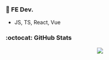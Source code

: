 ### 👋 FE Dev.
- JS, TS, React, Vue
<!-- ### Handong University, Computer Science (ABEEK - Accreditation Board for Engineering Education of Korea)
  2014.03 ~ 2021.02 

### Ini Solution Intern (SW Developer)
  2020.07 ~ 2020.08

### Samsung SW Academy For Youth - 5th 
  2021.01 ~ 2021.07

### Midas IT (Midas In - Front-end Dev)
  2021.08 ~ Now <br /> -->



<!-- [Notion 포트폴리오 바로가기](https://www.notion.so/951ced02ab6a4be8ba26f2b290d3b68b) -->

<!-- [![Top Langs](https://github-readme-stats.vercel.app/api/top-langs/?username=jun7867&layout=compact&theme=ayu-mirage&langs_count=10)](https://github.com/anuraghazra/github-readme-stats) -->
<!-- 
### 👩‍💻 Technologies & Tools

<p align="center">
    <img src="https://img.shields.io/badge/javascript%20-%23323330.svg?&style=for-the-badge&logo=javascript&logoColor=%23F7DF1E"/>
    <img src="https://img.shields.io/badge/html5%20-%23E34F26.svg?&style=for-the-badge&logo=html5&logoColor=white"/>
    <img src="https://img.shields.io/badge/css3%20-%231572B6.svg?&style=for-the-badge&logo=css3&logoColor=white"/>
    <img src="https://img.shields.io/badge/react%20-%2320232a.svg?&style=for-the-badge&logo=react&logoColor=%2361DAFB"/>
  <img src="https://img.shields.io/badge/python%20-%2314354C.svg?&style=for-the-badge&logo=python&logoColor=white"/>
  <img src="https://img.shields.io/badge/java%20-%2314354C.svg?&style=for-the-badge&logo=java&logoColor=white"/>
    <img src="https://img.shields.io/badge/git%20-%23F05033.svg?&style=for-the-badge&logo=git&logoColor=white"/>
  <img src="https://img.shields.io/badge/pandas%20-%23150458.svg?&style=for-the-badge&logo=pandas&logoColor=white" />
</p> -->



### :octocat: GitHub Stats

<p align = "center">
  <img src = "https://github-readme-stats.vercel.app/api?username=jun7867&show_icons=true&theme=radical&count_private=true&line_height=27">
<!--   <img src = "https://github-readme-stats.vercel.app/api/top-langs/?username=jun7867&hide=c#&theme=radical&langs_count=4"> -->
</p>


<!-- [![solved.ac tier](http://mazassumnida.wtf/api/generate_badge?boj=jun7867)](https://solved.ac/jun7867) -->

<!--
**jun7867/jun7867** is a ✨ _special_ ✨ repository because its `README.md` (this file) appears on your GitHub profile.

![Jun's github stats](https://github-readme-stats.vercel.app/api?username=jun7867&count_private=true&show_icons=true&hide=contribs)
![Top Langs](https://github-readme-stats.vercel.app/api/top-langs/?username=jun7867&layout=compact)

Here are some ideas to get you started:

- 🔭 I’m currently working on ...
- 🌱 I’m currently learning ...
- 👯 I’m looking to collaborate on ...
- 🤔 I’m looking for help with ...

- 📫 How to reach me: ...
- 😄 Pronouns: ...
- ⚡ Fun fact: ...
-->
